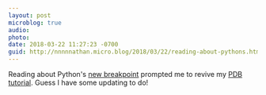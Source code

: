 ```yaml
---
layout: post
microblog: true
audio: 
photo: 
date: 2018-03-22 11:27:23 -0700
guid: http://nnnnnathan.micro.blog/2018/03/22/reading-about-pythons.html
---
```

Reading about Python's [new breakpoint](https://hackernoon.com/python-3-7s-new-builtin-breakpoint-a-quick-tour-4f1aebc444c) prompted me to revive my [PDB tutorial](http://static.yergler.net/in-depth-pdb/). Guess I have some updating to do!
